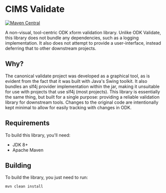 # CIMS Validate

[![Maven Central](https://maven-badges.herokuapp.com/maven-central/com.github.cims-bioko/validate/badge.svg?style=flat)](http://mvnrepository.com/artifact/com.github.cims-bioko/validate)

A non-visual, tool-centric ODK xform validation library. Unlike ODK Validate, 
this library does not bundle any dependencies, such as a logging 
implementation. It also does not attempt to provide a user-interface, instead
deferring that to other downstream projects.

## Why?

The canonical validate project was developed as a graphical tool, as is evident
from the fact that it was built with Java's Swing toolkit. It also bundles an
slf4j provider implementation within the jar, making it unsuitable for use
with projects that use slf4j (most projects). This library is essentially the
same thing, but built for a single purpose: providing a reliable validation
library for downstream tools. Changes to the original code are intentionally 
kept minimal to allow for easily tracking with changes in ODK.

## Requirements

To build this library, you'll need:

  * JDK 8+
  * Apache Maven

## Building

To build the library, you just need to run:

```
mvn clean install
```
